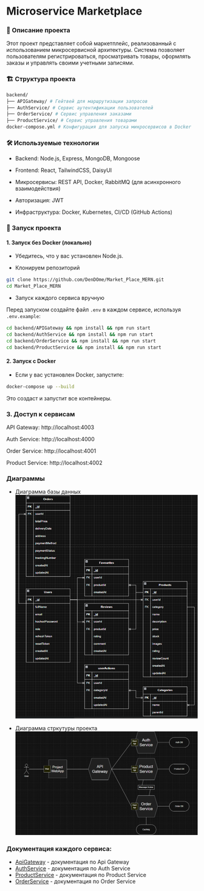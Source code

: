 # Microservice Marketplace

### 📌 Описание проекта

Этот проект представляет собой маркетплейс, реализованный с использованием микросервисной архитектуры.
Система позволяет пользователям регистрироваться, просматривать товары, оформлять заказы и управлять своими учетными записями.

### 🏗️ Структура проекта

```sh
backend/
├── APIGateway/ # Гейтвей для маршрутизации запросов
├── AuthService/ # Сервис аутентификации пользователей
├── OrderService/ # Сервис управления заказами
├── ProductService/ # Сервис управления товарами
docker-compose.yml # Конфигурация для запуска микросервисов в Docker
```

### 🛠️ Используемые технологии

- Backend: Node.js, Express, MongoDB, Mongoose

- Frontend: React, TailwindCSS, DaisyUI

- Микросервисы: REST API, Docker, RabbitMQ (для асинхронного взаимодействия)

- Авторизация: JWT

- Инфраструктура: Docker, Kubernetes, CI/CD (GitHub Actions)

### 🚀 Запуск проекта

#### 1. Запуск без Docker (локально)

- Убедитесь, что у вас установлен Node.js.

- Клонируем репозиторий

```sh
git clone https://github.com/DenDOme/Market_Place_MERN.git
cd Market_Place_MERN
```

- Запуск каждого сервиса вручную

Перед запуском создайте файл `.env` в каждом сервисе, используя `.env.example`:

```sh
cd backend/APIGateway && npm install && npm run start
cd backend/AuthService && npm install && npm run start
cd backend/OrderService && npm install && npm run start
cd backend/ProductService && npm install && npm run start
```

#### 2. Запуск с Docker

- Если у вас установлен Docker, запустите:

```sh
docker-compose up --build
```

Это создаст и запустит все контейнеры.

### 3. Доступ к сервисам

API Gateway: http://localhost:4003

Auth Service: http://localhost:4000

Order Service: http://localhost:4001

Product Service: http://localhost:4002

### Диаграммы

- Диаграмма базы данных
  ![Диаграмма-базы-данных](images/2.PNG)

- Диаграмма стркутуры проекта
  ![Диаграмма-структуры-проекта](images/1.PNG)

### Документация каждого сервиса:

- [ApiGateway](./backend/APIGateway/doc.md) - документация по Api Gateway
- [AuthService](./backend/AuthService/doc.md) - документация по Auth Service
- [ProductService](./backend/ProductService/) - документация по Product Service
- [OrderService](./backend/OrderService/doc.md) - документация по Order Service
